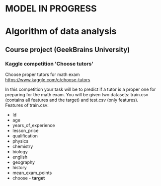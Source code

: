 # MODEL IN PROGRESS
# Algorithm of data analysis  
## Course project (GeekBrains University)  
### Kaggle competition 'Choose tutors'
Choose proper tutors for math exam  
https://www.kaggle.com/c/choose-tutors  

In this competition your task will be to predict if a tutor is a proper one for preparing for the math exam. You will be given two datasets: train.csv (contains all features and the target) and test.csv (only features).  
Features of train.csv:  

* Id  
* age  
* years_of_experience  
* lesson_price  
* qualification  
* physics  
* chemistry  
* biology  
* english  
* geography  
* history  
* mean_exam_points  
* choose - __target__  
